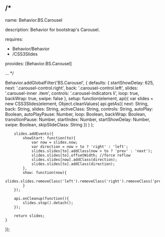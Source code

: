 /*
---

name: Behavior.BS.Carousel

description: Behavior for bootstrap's Carousel.

requires:
 - Behavior/Behavior
 - /CSS3Slides

provides: [Behavior.BS.Carousel]

...
*/

Behavior.addGlobalFilter('BS.Carousel', {
	defaults: {
		startShowDelay: 625,
		next: '.carousel-control.right',
		back: '.carousel-control.left',
		slides: '.carousel-inner .item',
		controls: '.carousel-indicators li',
		loop: true,
		backWrap: true,
		swipe: false
	},
	setup: function(element, api){
		var slides = new CSS3Slides(element, Object.cleanValues(
				api.getAs({
					next: String,
					back: String,
					slides: String,
					activeClass: String,
					controls: String,
					autoPlay: Boolean,
					autoPlayPause: Number,
					loop: Boolean,
					backWrap: Boolean,
					transitionPause: Number,
					startIndex: Number,
					startShowDelay: Number,
					swipe: Boolean,
					skipSlideClass: String
				})
			)
		);

		slides.addEvents({
			showStart: function(to){
				var now = slides.now;
				var direction = now > to ? 'right' : 'left';
				slides.slides[to].addClass(now > to ? 'prev' : 'next');
				slides.slides[to].offsetWidth; //force reflow
				slides.slides[now].addClass(direction);
				slides.slides[to].addClass(direction);
			},
			show: function(now){
				slides.slides.removeClass('left').removeClass('right').removeClass('prev').removeClass('next');
			}
		});

		api.onCleanup(function(){
			slides.stop().detach();
		});

		return slides;
	}
});